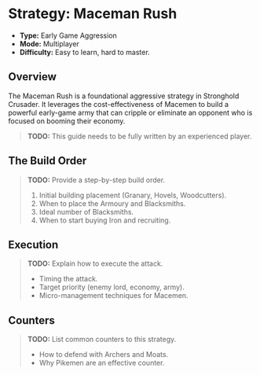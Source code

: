 # Strategy: Maceman Rush

* **Type:** Early Game Aggression
* **Mode:** Multiplayer
* **Difficulty:** Easy to learn, hard to master.

## Overview

The Maceman Rush is a foundational aggressive strategy in Stronghold Crusader. It leverages the cost-effectiveness of Macemen to build a powerful early-game army that can cripple or eliminate an opponent who is focused on booming their economy.

> **TODO:** This guide needs to be fully written by an experienced player.

## The Build Order

> **TODO:** Provide a step-by-step build order.
> 1. Initial building placement (Granary, Hovels, Woodcutters).
> 2. When to place the Armoury and Blacksmiths.
> 3. Ideal number of Blacksmiths.
> 4. When to start buying Iron and recruiting.

## Execution

> **TODO:** Explain how to execute the attack.
> * Timing the attack.
> * Target priority (enemy lord, economy, army).
> * Micro-management techniques for Macemen.

## Counters

> **TODO:** List common counters to this strategy.
> * How to defend with Archers and Moats.
> * Why Pikemen are an effective counter.